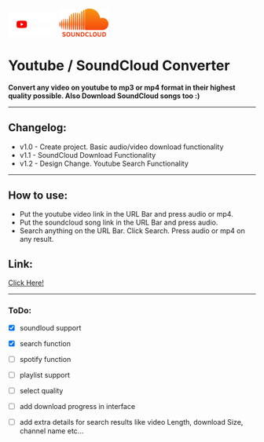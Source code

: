 <p float="left">
  <img src="./public/logos/yt.png" width="100" style='background: black'/>
  <img src="./public/logos/sc.png" width="100" /> 
</p>

# Youtube / SoundCloud Converter

**Convert any video on youtube to mp3 or mp4 format in their highest quality possible. Also Download SoundCloud songs too :)**

---
## Changelog:
- v1.0 - Create project. Basic audio/video download functionality
- v1.1 - SoundCloud Download Functionality
- v1.2 - Design Change. Youtube Search Functionality 

---

## How to use:
- Put the youtube video link in the URL Bar and press audio or mp4.
- Put the soundcloud song link in the URL Bar and press audio.
- Search anything on the URL Bar. Click Search. Press audio or mp4 on any result.

## Link:
[Click Here!](http://denisytdl.herokuapp.com/)

---
### ToDo:
- [x] soundloud support
- [x] search function
- [ ] spotify function
- [ ] playlist support
- [ ] select quality
- [ ] add download progress in interface
- [ ] add extra details for search results like video Length, download Size, channel name etc...


